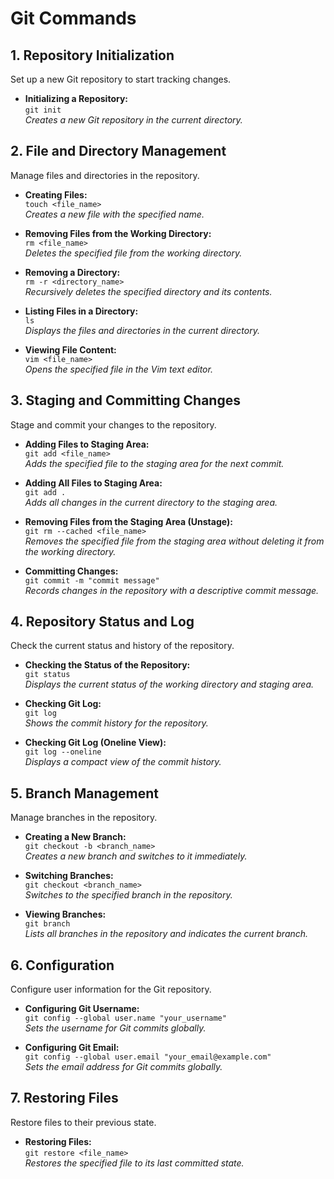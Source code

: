 # **Git Commands**

## **1. Repository Initialization**
Set up a new Git repository to start tracking changes.

- **Initializing a Repository:**  
  `git init`  
  *Creates a new Git repository in the current directory.*

## **2. File and Directory Management**
Manage files and directories in the repository.

- **Creating Files:**  
  `touch <file_name>`  
  *Creates a new file with the specified name.*

- **Removing Files from the Working Directory:**  
  `rm <file_name>`  
  *Deletes the specified file from the working directory.*

- **Removing a Directory:**  
  `rm -r <directory_name>`  
  *Recursively deletes the specified directory and its contents.*

- **Listing Files in a Directory:**  
  `ls`  
  *Displays the files and directories in the current directory.*

- **Viewing File Content:**  
  `vim <file_name>`  
  *Opens the specified file in the Vim text editor.*

## **3. Staging and Committing Changes**
Stage and commit your changes to the repository.

- **Adding Files to Staging Area:**  
  `git add <file_name>`  
  *Adds the specified file to the staging area for the next commit.*

- **Adding All Files to Staging Area:**  
  `git add .`  
  *Adds all changes in the current directory to the staging area.*

- **Removing Files from the Staging Area (Unstage):**  
  `git rm --cached <file_name>`  
  *Removes the specified file from the staging area without deleting it from the working directory.*

- **Committing Changes:**  
  `git commit -m "commit message"`  
  *Records changes in the repository with a descriptive commit message.*

## **4. Repository Status and Log**
Check the current status and history of the repository.

- **Checking the Status of the Repository:**  
  `git status`  
  *Displays the current status of the working directory and staging area.*

- **Checking Git Log:**  
  `git log`  
  *Shows the commit history for the repository.*

- **Checking Git Log (Oneline View):**  
  `git log --oneline`  
  *Displays a compact view of the commit history.*

## **5. Branch Management**
Manage branches in the repository.

- **Creating a New Branch:**  
  `git checkout -b <branch_name>`  
  *Creates a new branch and switches to it immediately.*

- **Switching Branches:**  
  `git checkout <branch_name>`  
  *Switches to the specified branch in the repository.*

- **Viewing Branches:**  
  `git branch`  
  *Lists all branches in the repository and indicates the current branch.*

## **6. Configuration**
Configure user information for the Git repository.

- **Configuring Git Username:**  
  `git config --global user.name "your_username"`  
  *Sets the username for Git commits globally.*

- **Configuring Git Email:**  
  `git config --global user.email "your_email@example.com"`  
  *Sets the email address for Git commits globally.*

## **7. Restoring Files**
Restore files to their previous state.

- **Restoring Files:**  
  `git restore <file_name>`  
  *Restores the specified file to its last committed state.*
